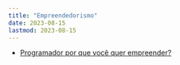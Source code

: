 ```yaml
---
title: "Empreendedorismo"
date: 2023-08-15
lastmod: 2023-08-15
---
```

- [Programador por que você quer empreender?](https://moacirmoda.substack.com/p/programador-por-que-voce-quer-empreender)
